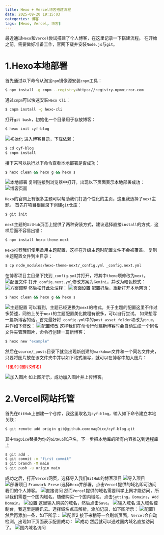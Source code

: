 ```yaml
---
title: Hexo + Vercel博客搭建流程
date: 2025-09-20 19:15:03
categories: 博客
tags: [Hexo, Vercel, 博客]
---
```

最近通过`Hexo`和`Vercel`尝试搭建了个人博客，在这里记录一下搭建流程。
在开始之前，需要做好准备工作，官网下载并安装`Node.js`与`git`。
# 1.Hexo本地部署
首先通过以下命令从淘宝`npm`镜像源安装`cnpm`工具：
``` bash
$ npm install -g cnpm --registry=https://registry.npmmirror.com
```
通过`cnpm`可以快速安装`Hexo Cli`：
``` bash
$ cnpm install -g hexo-cli
```
打开`git bash`，初始化一个目录用于存放博客：
``` bash
$ hexo init cyf-blog
```
![初始化](Snipaste_2025-09-20_19-16-14.png)
进入博客目录，下载依赖：
``` bash
$ cd cyf-blog
$ cnpm install
```
接下来可以执行以下命令查看本地部署是否成功：
``` bash
$ hexo clean && hexo g && hexo s
```
![本地部署](Snipaste_2025-09-20_21-24-54.png)
复制链接到浏览器中打开，出现以下页面表示本地部署成功：
![博客页面](Snipaste_2025-09-20_21-21-47.png)

`Hexo`的官网上有很多主题可以帮助我们打造个性化的主页，这里我选择了`next`主题。
首先在项目根目录下创建`git`仓库：
``` bash
$ git init
```
`next`主题的`GitHub`页面上提供了两种安装方式，建议选择直接`install`的方式，这样后面不容易出错：
``` bash
$ npm install hexo-theme-next
```
`Hexo`推荐我们使用备用主题配置，这样在升级主题时配置文件不会被覆盖。
复制主题配置文件到主目录：
``` bash
$ cp node_modules/hexo-theme-next/_config.yml _config.next.yml
```
在博客项目主目录下找到`_config.yml`并打开，将其中`theme`项修改为`next`。
![配置文件](Snipaste_2025-09-20_21-40-35.png)
打开`_config.next.yml`修改方案为`Gemini`，并改为暗色模式：
![方案调整](Snipaste_2025-09-20_22-52-19.png)
然后松开此处注释：
![页面设置](Snipaste_2025-09-20_22-48-54.png)
配置好后，重新打开本地网页：
``` bash
$ hexo clean && hexo g && hexo s
```
![主题配置](Snipaste_2025-09-20_22-53-49.png)
可以看到，主题已经更换为`next`的格式。关于主题的配置这里不作过多赘述，网络上关于`next`的主题配置美化教程有很多，可以自行尝试。
如果想写一篇新博客的话，首先最好将`_config.yml`中的`post_asset_folder`项改为`true`，并作如下修改：
![配置修改](Snipaste_2025-09-20_21-54-27.png)
这样我们在命令行创建新博客时会自动生成一个同名文件夹管理图片，命令行创建一篇新博客：
``` bash
$ hexo new "example"
```
然后在`source/_posts`目录下就会出现新创建的`markdown`文件和一个同名文件夹，只要将图片放在该文件夹中并以如下格式编写，就可以在博客中加入图片：
``` markdown
![图片](图片文件名)
```
![加入图片](Snipaste_2025-09-20_22-05-54.png)
如上图所示，成功加入图片并上传博客。

# 2.Vercel网站托管
首先在`GitHub`上创建一个仓库，我这里取名为`cyf-blog`，输入如下命令建立本地关联：
``` bash
$ git remote add origin git@github.com:magDice/cyf-blog.git
```
其中`magDice`替换为你的`GitHub`账户名，下一步把本地库的所有内容推送到远程库上
``` bash
$ git add .
$ git commit -m "first commit"
$ git branch -M main
$ git push -u origin main
```
成功之后，打开`Vercel`网页，选择导入我们`GitHub`的博客项目
![导入项目](Snipaste_2025-09-20_22-20-17.png)
![部署项目](sp20250920_135007_483.png)
`Framwork Preset`选择`Hexo`并部署，点击`Vercel`提供的域名即可访问我们的个人博客。
![直接访问](Snipaste_2025-09-20_22-45-18.png)
然而`Vercel`提供的域名需要科学上网才能访问，所以我们需要一个国内域名。随便购买一个国内域名，点击`Setting`，`Domains`，`Add Domain`。
![设置](Snipaste_2025-09-20_22-33-46.png)
这里输入购买的域名，然后点击`Save`。
![输入域名](Snipaste_2025-09-20_22-33-46.png)
进入域名控制台，我这里是腾讯云。选择域名点击解析，添加记录，如下图所示：
![配置1](Snipaste_2025-09-20_22-40-14.png)
然后再添加一条，如下所示：
![配置2](Snipaste_2025-09-20_22-41-44.png)
接下来稍等一会刷新页面，`Vercel`会自动检测，出现如下页面表示配置成功：
![成功](Snipaste_2025-09-20_22-43-19.png)
然后就可以通过国内域名直接访问了。
![国内域名访问](Snipaste_2025-09-20_22-46-12.png)